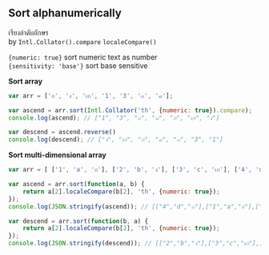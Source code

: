 Sort alphanumerically
--- 
เรียงลำดับอักษร  
by `Intl.Collator().compare` `localeCompare()`  

`{numeric: true}` sort numeric text as number  
`{sensitivity: 'base'}` sort base sensitive  

**Sort array**
```js
var arr = ['ก', 'ง', 'เก', '1', '3', '๓', '๘'];

var ascend = arr.sort(Intl.Collator('th', {numeric: true}).compare);
console.log(ascend); // ["1", "3", "๓", "๘", "ก", "เก", "ง"]

var descend = ascend.reverse()
console.log(descend); // ["ง", "เก", "ก", "๘", "๓", "3", "1"]
```

**Sort multi-dimensional array**
```js
var arr = [ ['1', 'a', 'ก'], ['2', 'b', 'ง'], ['3', 'c', 'เก'], ['4', 'd', '๓'] ];

var ascend = arr.sort(function(a, b) {
    return a[2].localeCompare(b[2], 'th', {numeric: true});
});
console.log(JSON.stringify(ascend)); // [["4","d","๓"],["1","a","ก"],["3","c","เก"],["2","b","ง"]]

var descend = arr.sort(function(b, a) {
    return a[2].localeCompare(b[2], 'th', {numeric: true});
});
console.log(JSON.stringify(descend)); // [["2","b","ง"],["3","c","เก"],["1","a","ก"],["4","d","๓"]]
```

